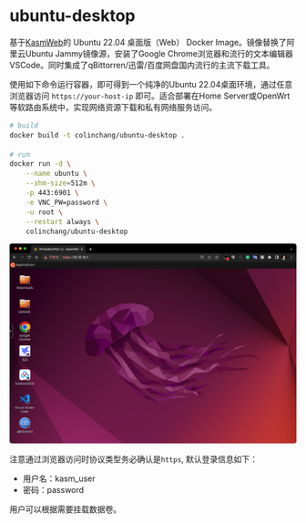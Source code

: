 # ubuntu-desktop

基于[KasmWeb](https://www.kasmweb.com/)的 Ubuntu 22.04 桌面版（Web） Docker Image。镜像替换了阿里云Ubuntu Jammy镜像源，安装了Google Chrome浏览器和流行的文本编辑器VSCode。同时集成了qBittorren/迅雷/百度网盘国内流行的主流下载工具。

使用如下命令运行容器，即可得到一个纯净的Ubuntu 22.04桌面环境，通过任意浏览器访问 `https://your-host-ip` 即可。适合部署在Home Server或OpenWrt等软路由系统中，实现网络资源下载和私有网络服务访问。

```bash
# build
docker build -t colinchang/ubuntu-desktop .

# run
docker run -d \
    --name ubuntu \
    --shm-size=512m \
    -p 443:6901 \
    -e VNC_PW=password \
    -u root \
    --restart always \
    colinchang/ubuntu-desktop
```

![效果图](screen_shot.png)

注意通过浏览器访问时协议类型务必确认是`https`,
默认登录信息如下：
* 用户名：kasm_user
* 密码：password


用户可以根据需要挂载数据卷。